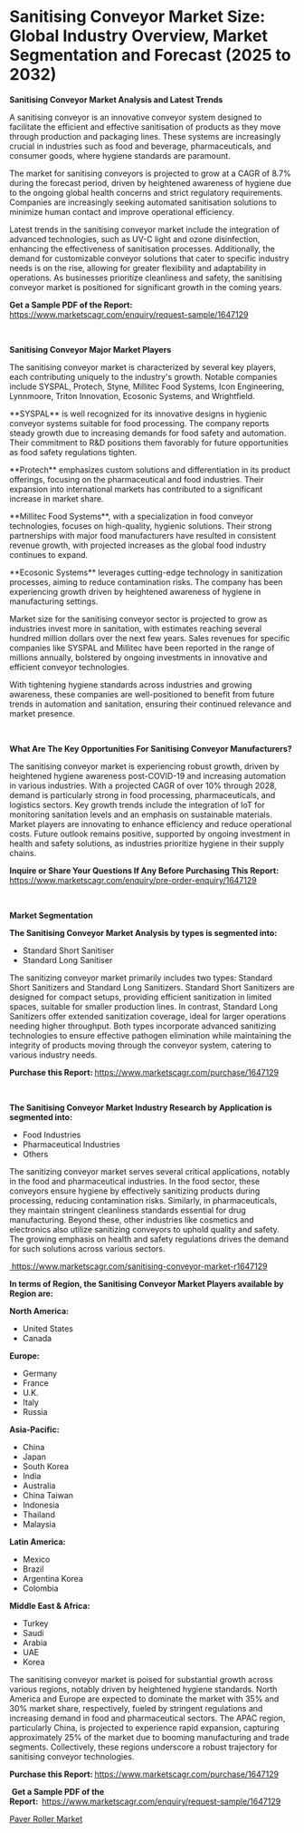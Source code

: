 <p><h1>Sanitising Conveyor Market Size: Global Industry Overview, Market Segmentation and Forecast (2025 to 2032)</h1></p><p><strong>Sanitising Conveyor Market Analysis and Latest Trends</strong></p>
<p><p>A sanitising conveyor is an innovative conveyor system designed to facilitate the efficient and effective sanitisation of products as they move through production and packaging lines. These systems are increasingly crucial in industries such as food and beverage, pharmaceuticals, and consumer goods, where hygiene standards are paramount. </p><p>The market for sanitising conveyors is projected to grow at a CAGR of 8.7% during the forecast period, driven by heightened awareness of hygiene due to the ongoing global health concerns and strict regulatory requirements. Companies are increasingly seeking automated sanitisation solutions to minimize human contact and improve operational efficiency. </p><p>Latest trends in the sanitising conveyor market include the integration of advanced technologies, such as UV-C light and ozone disinfection, enhancing the effectiveness of sanitisation processes. Additionally, the demand for customizable conveyor solutions that cater to specific industry needs is on the rise, allowing for greater flexibility and adaptability in operations. As businesses prioritize cleanliness and safety, the sanitising conveyor market is positioned for significant growth in the coming years.</p></p>
<p><strong>Get a Sample PDF of the Report:&nbsp;</strong> <a href="https://www.marketscagr.com/enquiry/request-sample/1647129?utm_campaign=2276&utm_medium=2&utm_source=Github&utm_content=ia&utm_term=21022025&utm_id=sanitising-conveyor">https://www.marketscagr.com/enquiry/request-sample/1647129</a></p>
<p>&nbsp;</p>
<p><strong>Sanitising Conveyor Major Market Players</strong></p>
<p><p>The sanitising conveyor market is characterized by several key players, each contributing uniquely to the industry's growth. Notable companies include SYSPAL, Protech, Styne, Millitec Food Systems, Icon Engineering, Lynnmoore, Triton Innovation, Ecosonic Systems, and Wrightfield. </p><p>**SYSPAL** is well recognized for its innovative designs in hygienic conveyor systems suitable for food processing. The company reports steady growth due to increasing demands for food safety and automation. Their commitment to R&D positions them favorably for future opportunities as food safety regulations tighten.</p><p>**Protech** emphasizes custom solutions and differentiation in its product offerings, focusing on the pharmaceutical and food industries. Their expansion into international markets has contributed to a significant increase in market share.</p><p>**Millitec Food Systems**, with a specialization in food conveyor technologies, focuses on high-quality, hygienic solutions. Their strong partnerships with major food manufacturers have resulted in consistent revenue growth, with projected increases as the global food industry continues to expand.</p><p>**Ecosonic Systems** leverages cutting-edge technology in sanitization processes, aiming to reduce contamination risks. The company has been experiencing growth driven by heightened awareness of hygiene in manufacturing settings.</p><p>Market size for the sanitising conveyor sector is projected to grow as industries invest more in sanitation, with estimates reaching several hundred million dollars over the next few years. Sales revenues for specific companies like SYSPAL and Millitec have been reported in the range of millions annually, bolstered by ongoing investments in innovative and efficient conveyor technologies. </p><p>With tightening hygiene standards across industries and growing awareness, these companies are well-positioned to benefit from future trends in automation and sanitation, ensuring their continued relevance and market presence.</p></p>
<p>&nbsp;</p>
<p><strong>What Are The Key Opportunities For Sanitising Conveyor Manufacturers?</strong></p>
<p><p>The sanitising conveyor market is experiencing robust growth, driven by heightened hygiene awareness post-COVID-19 and increasing automation in various industries. With a projected CAGR of over 10% through 2028, demand is particularly strong in food processing, pharmaceuticals, and logistics sectors. Key growth trends include the integration of IoT for monitoring sanitation levels and an emphasis on sustainable materials. Market players are innovating to enhance efficiency and reduce operational costs. Future outlook remains positive, supported by ongoing investment in health and safety solutions, as industries prioritize hygiene in their supply chains.</p></p>
<p><strong>Inquire or Share Your Questions If Any Before Purchasing This Report:</strong> <a href="https://www.marketscagr.com/enquiry/pre-order-enquiry/1647129?utm_campaign=2276&utm_medium=2&utm_source=Github&utm_content=ia&utm_term=21022025&utm_id=sanitising-conveyor">https://www.marketscagr.com/enquiry/pre-order-enquiry/1647129</a></p>
<p>&nbsp;</p>
<p><strong>Market Segmentation</strong></p>
<p><strong>The Sanitising Conveyor Market Analysis by types is segmented into:</strong></p>
<p><ul><li>Standard Short Sanitiser</li><li>Standard Long Sanitiser</li></ul></p>
<p><p>The sanitizing conveyor market primarily includes two types: Standard Short Sanitizers and Standard Long Sanitizers. Standard Short Sanitizers are designed for compact setups, providing efficient sanitization in limited spaces, suitable for smaller production lines. In contrast, Standard Long Sanitizers offer extended sanitization coverage, ideal for larger operations needing higher throughput. Both types incorporate advanced sanitizing technologies to ensure effective pathogen elimination while maintaining the integrity of products moving through the conveyor system, catering to various industry needs.</p></p>
<p><strong>Purchase this Report:&nbsp;</strong><a href="https://www.marketscagr.com/purchase/1647129?utm_campaign=2276&utm_medium=2&utm_source=Github&utm_content=ia&utm_term=21022025&utm_id=sanitising-conveyor">https://www.marketscagr.com/purchase/1647129</a></p>
<p>&nbsp;</p>
<p><strong>The Sanitising Conveyor Market Industry Research by Application is segmented into:</strong></p>
<p><ul><li>Food Industries</li><li>Pharmaceutical Industries</li><li>Others</li></ul></p>
<p><p>The sanitizing conveyor market serves several critical applications, notably in the food and pharmaceutical industries. In the food sector, these conveyors ensure hygiene by effectively sanitizing products during processing, reducing contamination risks. Similarly, in pharmaceuticals, they maintain stringent cleanliness standards essential for drug manufacturing. Beyond these, other industries like cosmetics and electronics also utilize sanitizing conveyors to uphold quality and safety. The growing emphasis on health and safety regulations drives the demand for such solutions across various sectors.</p></p>
<p><a href="https://www.marketscagr.com/sanitising-conveyor-market-r1647129?utm_campaign=2276&utm_medium=2&utm_source=Github&utm_content=ia&utm_term=21022025&utm_id=sanitising-conveyor">&nbsp;https://www.marketscagr.com/sanitising-conveyor-market-r1647129</a></p>
<p><strong>In terms of Region, the Sanitising Conveyor Market Players available by Region are:</strong></p>
<p>
    <p> <strong> North America: </strong>
        <ul>
            <li>United States</li>
            <li>Canada</li>
        </ul>
        </p> 
    <p> <strong> Europe: </strong>
        <ul>
            <li>Germany</li>
            <li>France</li>
            <li>U.K.</li>
            <li>Italy</li>
            <li>Russia</li>
        </ul>
        </p> 
    <p> <strong> Asia-Pacific: </strong>
        <ul>
            <li>China</li>
            <li>Japan</li>
            <li>South Korea</li>
            <li>India</li>
            <li>Australia</li>
            <li>China Taiwan</li>
            <li>Indonesia</li>
            <li>Thailand</li>
            <li>Malaysia</li>
        </ul>
        </p> 
    <p> <strong> Latin America: </strong>
        <ul>
            <li>Mexico</li>
            <li>Brazil</li>
            <li>Argentina Korea</li>
            <li>Colombia</li>
        </ul>
        </p> 
    <p> <strong> Middle East & Africa: </strong>
        <ul>
            <li>Turkey</li>
            <li>Saudi</li>
            <li>Arabia</li>
            <li>UAE</li>
            <li>Korea</li>
        </ul>
    </p>
    </p>
<p><p>The sanitising conveyor market is poised for substantial growth across various regions, notably driven by heightened hygiene standards. North America and Europe are expected to dominate the market with 35% and 30% market share, respectively, fueled by stringent regulations and increasing demand in food and pharmaceutical sectors. The APAC region, particularly China, is projected to experience rapid expansion, capturing approximately 25% of the market due to booming manufacturing and trade segments. Collectively, these regions underscore a robust trajectory for sanitising conveyor technologies.</p></p>
<p><strong>Purchase this Report: </strong><a href="https://www.marketscagr.com/purchase/1647129?utm_campaign=2276&utm_medium=2&utm_source=Github&utm_content=ia&utm_term=21022025&utm_id=sanitising-conveyor">https://www.marketscagr.com/purchase/1647129</a></p>
<p>&nbsp;<strong>Get a Sample PDF of the Report:&nbsp;&nbsp;</strong><a href="https://www.marketscagr.com/enquiry/request-sample/1647129?utm_campaign=2276&utm_medium=2&utm_source=Github&utm_content=ia&utm_term=21022025&utm_id=sanitising-conveyor">https://www.marketscagr.com/enquiry/request-sample/1647129</a></p>
<p><strong></strong></p>
<p><p><a href="https://github.com/dmitriyvo6rog/Market-Research-Report-List-1/blob/main/paver-roller-market.md?utm_campaign=2276&utm_medium=2&utm_source=Github&utm_content=ia&utm_term=21022025&utm_id=sanitising-conveyor">Paver Roller Market</a></p></p>